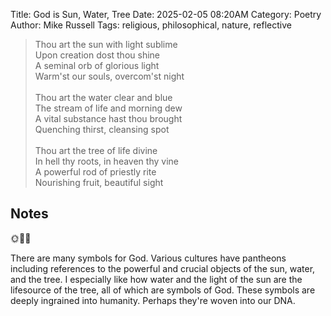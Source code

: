 Title: God is Sun, Water, Tree
Date: 2025-02-05 08:20AM
Category: Poetry
Author: Mike Russell
Tags: religious, philosophical, nature, reflective

> Thou art the sun with light sublime<br>
> Upon creation dost thou shine<br>
> A seminal orb of glorious light<br>
> Warm'st our souls, overcom'st night<br>
> <br>
> Thou art the water clear and blue<br>
> The stream of life and morning dew<br>
> A vital substance hast thou brought<br>
> Quenching thirst, cleansing spot<br>
> <br>
> Thou art the tree of life divine<br>
> In hell thy roots, in heaven thy vine<br>
> A powerful rod of priestly rite<br>
> Nourishing fruit, beautiful sight

## Notes

🌞🌊🌳

There are many symbols for God. Various cultures have pantheons including references to the powerful and crucial objects of the sun, water, and the tree. I especially like how water and the light of the sun are the lifesource of the tree, all of which are symbols of God. These symbols are deeply ingrained into humanity. Perhaps they're woven into our DNA.
